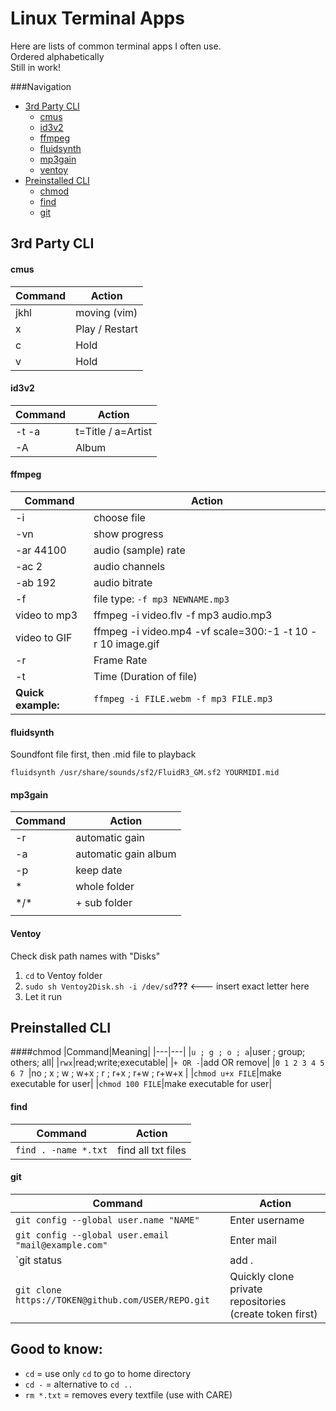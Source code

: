 # Linux Terminal Apps
Here are lists of common terminal apps I often use. <br>
Ordered alphabetically<br>
Still in work!

###Navigation
- [3rd Party CLI](#3rd-party-cli)
  - [cmus](#cmus)
  - [id3v2](#id3v2)
  - [ffmpeg](#ffmpeg)
  - [fluidsynth](#fluidsynth)
  - [mp3gain](#mp3gain)
  - [ventoy](#ventoy)
- [Preinstalled CLI](#preinstalled-cli)
  - [chmod](#chmod)
  - [find](#find)
  - [git](#git)

## 3rd Party CLI
#### cmus
|Command|Action|
|---|---|
|jkhl|moving (vim)|
|x|Play / Restart |
|c|Hold|
|v|Hold|

#### id3v2
|Command|Action|
|---|---|
|-t -a|t=Title / a=Artist |
|-A|Album|

#### ffmpeg
|Command|Action|
|---|---|
|-i|choose file|
|-vn|show progress|
|-ar 44100|audio (sample) rate|
|-ac 2|audio channels|
|-ab 192|audio bitrate|
|-f|file type: `-f mp3 NEWNAME.mp3`|
|video to mp3|ffmpeg -i video.flv -f mp3 audio.mp3|
|video to GIF|ffmpeg -i video.mp4 -vf scale=300:-1 -t 10 -r 10 image.gif|
|-r|Frame Rate|
|-t|Time (Duration of file)|
|**Quick example:** |`ffmpeg -i FILE.webm -f mp3 FILE.mp3`|

#### fluidsynth
Soundfont file first, then .mid file to playback
```
fluidsynth /usr/share/sounds/sf2/FluidR3_GM.sf2 YOURMIDI.mid
```

#### mp3gain
|Command|Action|
|---|---|
|-r|automatic gain|
|-a|automatic gain album|
|-p|keep date|
|*|whole folder|
|\*/\*|+ sub folder|
|||

#### Ventoy
Check disk path names with "Disks" 
1. `cd` to Ventoy folder
2. `sudo sh Ventoy2Disk.sh -i /dev/sd`**???** <--- insert exact letter here
3. Let it run 



## Preinstalled CLI

####chmod 
|Command|Meaning|
|---|---|
|`u ; g ; o ; a`|user ; group; others; all|
|`rwx`|read;write;executable|
|`+ OR -`|add OR remove|
|`0 1 2 3 4 5 6 7 `|no ; x ; w ; w+x ; r ; r+x ; r+w ; r+w+x |
|`chmod u+x FILE`|make executable for user|
|`chmod 100 FILE`|make executable for user|

#### find
|Command|Action|
|---|---|
|`find . -name *.txt`|find all txt files|

#### git
|Command|Action|
|---|---|
|`git config --global user.name "NAME"`|Enter username|
|`git config --global user.email "mail@example.com"`|Enter mail|
|`git status | add . | commit -m "MESSAGE" | push | pull`|Standard Git commands to check, stage, commit, push & pull|
|`git clone https://TOKEN@github.com/USER/REPO.git`|Quickly clone private repositories (create token first)|

## Good to know:
- `cd` = use only `cd` to go to home directory
- `cd -` = alternative to `cd ..` 
- `rm *.txt` = removes every textfile (use with CARE)
